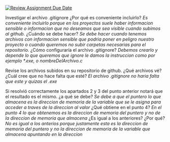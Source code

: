 [![Review Assignment Due Date](https://classroom.github.com/assets/deadline-readme-button-22041afd0340ce965d47ae6ef1cefeee28c7c493a6346c4f15d667ab976d596c.svg)](https://classroom.github.com/a/kl-E8VQf)

 Investigar el archivo .gitignore ¿Por qué es conveniente incluirlo?
    _Es conveniente incluirlo porque en los proyectos suele haber informacion sensible o informacion que no deseamos que sea visible cuando subimos al github._
¿Cuándo se debe hacer?
    _Se debe hacer cuando tenemos archivos con informacion sensible que podria poner en peligro nuestro proyecto o cuando queremos no subir carpetas necesarias para el repositorio._
¿Cómo configuraría el archivo .gitignore?
_Debemos crearlo y depende lo que queremos que ignore le damos la instruccion como por ejemplo *.exe, o nombreDelArchivo.c_

Revise los archivos subidos en su repositorio de github. ¿Qué archivos
vé?¿Cuál cree que no hace falta que esté?
 _El archivo .gitignore no haria falta que este y quizas el .exe_

Si resolvió correctamente los apartados 2 y 3 del punto anterior notará
que el resultado es el mismo. ¿a qué se debe?
_Se debe a que el puntero lo que almacena es la direccion de memoria de la variable que se le asigna para acceder a traves de la direccion al valor_
 ¿Qué obtiene en el punto 4? 
 _En el punto 4 lo que obtenemos es la direccion de memoria del puntero y no de la direccion de memoria que almacena_
 ¿Es igual a los anteriores? ¿Por qué?
 _No es igual a los anterios porque justamente esta es la direccion de memoria del puntero y no la direccion de memoria de la variable que almacena apuntando en la direccion_